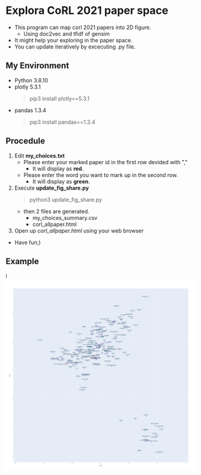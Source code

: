 # Explora CoRL 2021 paper space
- This program can map corl 2021 papers into 2D figure.
   - Using doc2vec and tfidf of gensim
- It might help your exploring in the paper space.
- You can update iteratively by excecuting .py file.

## My Environment
- Python 3.8.10  
- plotly 5.3.1
    > pip3 install plotly==5.3.1
- pandas 1.3.4
    > pip3 install pandas==1.3.4

## Procedule 
1. Edit **my_choices.txt** 
    - Please enter your marked paper id in the first row devided with ","
        - It will display as **red**.
    - Please enter the word you want to mark up in the second row. 
        - It will display as **green**.
2. Execute **update_fig_share.py**
    > python3 update_fig_share.py
    - then 2 files are generated.
        - my_choices_summary.csv 
        - corl_allpaper.html 
3. Open up *corl_allpaper.html* using your web browser

- Have fun;)

## Example
i![](newplot.png)
